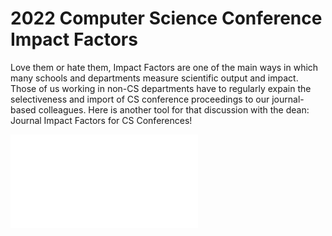 # 2022 Computer Science Conference Impact Factors

Love them or hate them, Impact Factors are one of the main ways in which many schools and departments measure scientific output and impact. Those of us working in non-CS departments have to regularly expain the selectiveness and import of CS conference proceedings to our journal-based colleagues. Here is another tool for that discussion with the dean: Journal Impact Factors for CS Conferences!

![Alt text](if2022.html)
								
